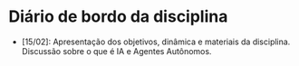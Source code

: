 # Diário de bordo da disciplina


* [15/02]: Apresentação dos objetivos, dinâmica e materiais da disciplina. Discussão sobre o que é IA e Agentes Autônomos.